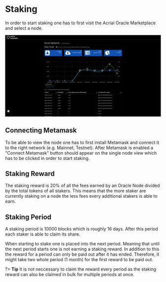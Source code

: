 # Staking

In order to start staking one has to first visit the Acrial Oracle Marketplace and select a node.

![alt text](/img/Screenshot1.png)

## Connecting Metamask

To be able to view the node one has to first install Metamask and connect it to the right network (e.g. Mainnet, Testnet). After Metamask is enabled a "Connect Metamask" button should appear on the single node view which has to be clicked in order to start staking.

## Staking Reward

The staking reward is 20% of all the fees earned by an Oracle Node divided by the total tokens of all stakers. This means that the more staker are currently staking on a node the less fees every additional stakers is able to earn.

## Staking Period

A staking period is 10000 blocks which is roughly 16 days. After this period each staker is able to claim its share.

When starting to stake one is placed into the next period. Meaning that until the next period starts one is not earning a staking reward. In addition to this the reward for a period can only be paid out after it has ended. Therefore, it might take two whole period (1 month) for the first reward to be paid out.

?> **Tip** It is not neccessary to claim the reward every period as the staking reward can also be claimed in bulk for multiple periods at once.